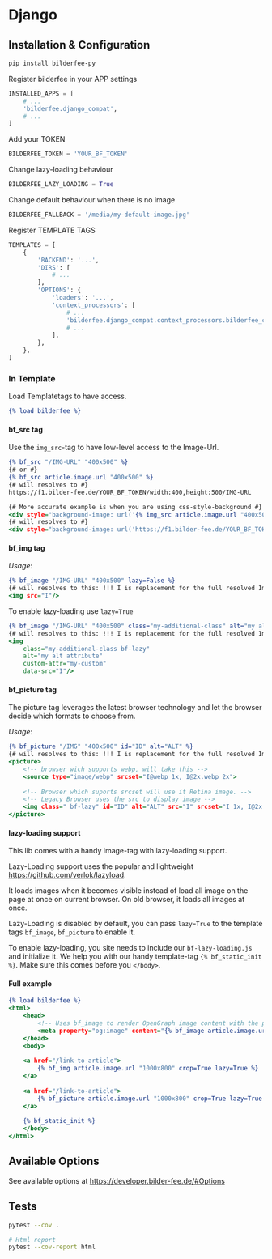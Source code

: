 # Django

## Installation & Configuration
```bash
pip install bilderfee-py
```

Register bilderfee in your APP settings

```python
INSTALLED_APPS = [
    # ...
    'bilderfee.django_compat',
    # ... 
]
```

Add your TOKEN
```python
BILDERFEE_TOKEN = 'YOUR_BF_TOKEN'
```

Change lazy-loading behaviour
```python
BILDERFEE_LAZY_LOADING = True
```

Change default behaviour when there is no image
```python
BILDERFEE_FALLBACK = '/media/my-default-image.jpg'
```

Register TEMPLATE TAGS

```python
TEMPLATES = [
    {
        'BACKEND': '...',
        'DIRS': [
            # ...
        ],
        'OPTIONS': {
            'loaders': '...',
            'context_processors': [
                # ...
                'bilderfee.django_compat.context_processors.bilderfee_ctx',
                # ...
            ],
        },
    },
]

```

### In Template
Load Templatetags to have access.

```djangotemplate
{% load bilderfee %}
```

#### bf_src tag
Use the `img_src`-tag to have low-level access to the Image-Url.
```djangotemplate
{% bf_src "/IMG-URL" "400x500" %}
{# or #}
{% bf_src article.image.url "400x500" %}
{# will resolves to #}
https://f1.bilder-fee.de/YOUR_BF_TOKEN/width:400,height:500/IMG-URL

{# More accurate example is when you are using css-style-background #}
<div style="background-image: url('{% img_src article.image.url "400x500" %}')" >
{# will resolves to #}
<div style="background-image: url('https://f1.bilder-fee.de/YOUR_BF_TOKEN/width:400,height:500/IMG-URL')" >
```

#### bf_img tag

*Usage*: 
```djangotemplate
{% bf_image "/IMG-URL" "400x500" lazy=False %}
{# will resolves to this: !!! I is replacement for the full resolved Image-URL #}
<img src="I"/>
```


To enable lazy-loading use `lazy=True`
```djangotemplate
{% bf_image "/IMG-URL" "400x500" class="my-additional-class" alt="my alt attribute" custom-attr="my-custom" %}
{# will resolves to this: !!! I is replacement for the full resolved Image-URL #}
<img 
    class="my-additional-class bf-lazy" 
    alt="my alt attribute"
    custom-attr="my-custom"
    data-src="I"/>

```

#### bf_picture tag
The picture tag leverages the latest browser technology and let the browser decide which formats to choose from.  

*Usage*:

````djangotemplate
{% bf_picture "/IMG" "400x500" id="ID" alt="ALT" %}
{# will resolves to this: !!! I is replacement for the full resolved Image-URL #}
<picture>
    <!-- browser wich supports webp, will take this -->
    <source type="image/webp" srcset="I@webp 1x, I@2x.webp 2x">
    
    <!-- Browser which suports srcset will use it Retina image. -->
    <!-- Legacy Browser uses the src to display image -->
    <img class=" bf-lazy" id="ID" alt="ALT" src="I" srcset="I 1x, I@2x 2x">
</picture>

````

#### lazy-loading support
This lib comes with a handy image-tag with lazy-loading support.

Lazy-Loading support uses the popular and lightweight https://github.com/verlok/lazyload.

It loads images when it becomes visible instead of load all image on the page at once on current browser.
On old browser, it loads all images at once.

Lazy-Loading is disabled by default, you can pass `lazy=True` to the template tags `bf_image`, `bf_picture` to enable it.

To enable lazy-loading, you site needs to include our `bf-lazy-loading.js` and initialize it.
We help you with our handy template-tag `{% bf_static_init %}`.
Make sure this comes before you `</body>`.


#### Full example
```djangotemplate
{% load bilderfee %}
<html>
    <head>
        <!-- Uses bf_image to render OpenGraph image content with the prefered sizes. -->
        <meta property="og:image" content="{% bf_image article.image.url "1500x1500" crop=True %}" />
    </head>
    <body>
    
    <a href="/link-to-article">
        {% bf_img article.image.url "1000x800" crop=True lazy=True %}
    </a>
    
    <a href="/link-to-article">
        {% bf_picture article.image.url "1000x800" crop=True lazy=True %}
    </a>
    
    {% bf_static_init %}
    </body>
</html>

```


## Available Options

See available options at https://developer.bilder-fee.de/#Options

## Tests

```bash
pytest --cov .

# Html report
pytest --cov-report html

```
